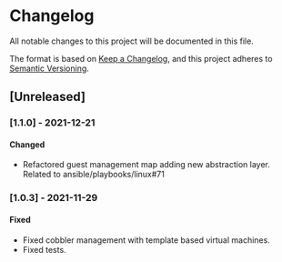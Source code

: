 # Changelog
All notable changes to this project will be documented in this file.

The format is based on [Keep a Changelog](https://keepachangelog.com/en/1.0.0/),
and this project adheres to [Semantic Versioning](https://semver.org/spec/v2.0.0.html).

## [Unreleased]

### [1.1.0] - 2021-12-21
#### Changed
- Refactored guest management map adding new abstraction layer. Related to ansible/playbooks/linux#71

### [1.0.3] - 2021-11-29
#### Fixed
- Fixed cobbler management with template based virtual machines.
- Fixed tests.
